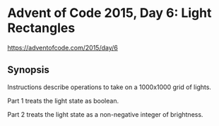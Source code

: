 # Advent of Code 2015, Day 6: Light Rectangles

https://adventofcode.com/2015/day/6

## Synopsis

Instructions describe operations to take on a 1000x1000 grid of lights.

Part 1 treats the light state as boolean.

Part 2 treats the light state as a non-negative integer of brightness.
